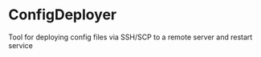 # ConfigDeployer

Tool for deploying config files via SSH/SCP to a remote server
and restart service
